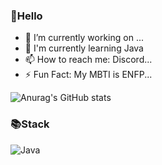 ### 👋Hello

- 🔭 I’m currently working on ...
- 🌱 I'm currently learning Java
- 📫 How to reach me: Discord...
- ⚡ Fun Fact: My MBTI is ENFP...

![Anurag's GitHub stats](https://github-readme-stats.vercel.app/api?username=JustHuman1106&show_icons=true&theme=dark)
### 📚Stack
![Java](https://img.shields.io/badge/java-%23ED8B00.svg?style=for-the-badge&logo=java&logoColor=white)
### 
